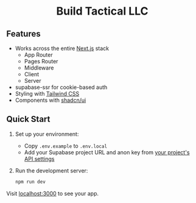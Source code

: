 <h1 align="center">Build Tactical LLC</h1>

<p align="center">
 
</p>

## Features

- Works across the entire [Next.js](https://nextjs.org) stack
  - App Router
  - Pages Router
  - Middleware
  - Client
  - Server
- supabase-ssr for cookie-based auth
- Styling with [Tailwind CSS](https://tailwindcss.com)
- Components with [shadcn/ui](https://ui.shadcn.com/)

## Quick Start

1. Set up your environment:
   - Copy `.env.example` to `.env.local`
   - Add your Supabase project URL and anon key from [your project's API settings](https://app.supabase.com/project/_/settings/api)

4. Run the development server:
   ```bash
   npm run dev
   ```

Visit [localhost:3000](http://localhost:3000/) to see your app.
